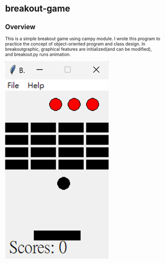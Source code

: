 # breakout-game
## Overview
This is a simple breakout game using campy module. I wrote this program to practice the concept of object-oriented program and class design.
In breakoutgraphic, graphical features are initialized(and can be modified), and breakout.py runs animation. 

![image](https://github.com/Evian-Chen/breakout-game/blob/main/breakout1.png) 
